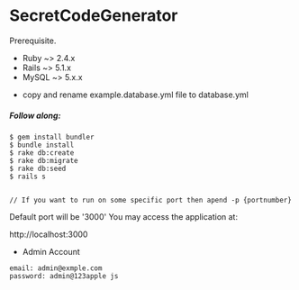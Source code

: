 SecretCodeGenerator
===========================

Prerequisite.

  - Ruby ~> 2.4.x
  - Rails ~> 5.1.x
  - MySQL ~> 5.x.x

* copy and rename example.database.yml file to database.yml

##### Follow along:
```
$ gem install bundler
$ bundle install
$ rake db:create
$ rake db:migrate
$ rake db:seed
$ rails s 


// If you want to run on some specific port then apend -p {portnumber} 
```

Default port will be '3000'
You may access the application at:

http://localhost:3000

* Admin Account
```
email: admin@exmple.com
password: admin@123apple js

```
